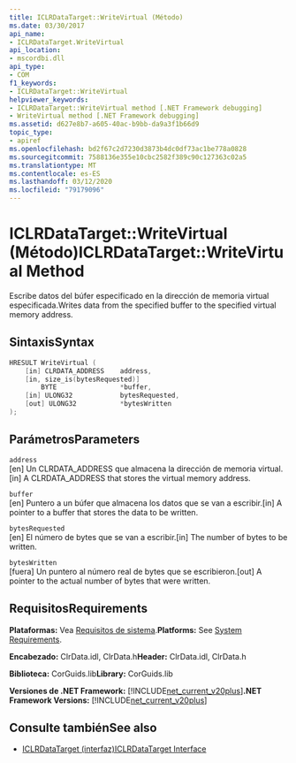 ```yaml
---
title: ICLRDataTarget::WriteVirtual (Método)
ms.date: 03/30/2017
api_name:
- ICLRDataTarget.WriteVirtual
api_location:
- mscordbi.dll
api_type:
- COM
f1_keywords:
- ICLRDataTarget::WriteVirtual
helpviewer_keywords:
- ICLRDataTarget::WriteVirtual method [.NET Framework debugging]
- WriteVirtual method [.NET Framework debugging]
ms.assetid: d627e8b7-a605-40ac-b9bb-da9a3f1b66d9
topic_type:
- apiref
ms.openlocfilehash: bd2f67c2d7230d3873b4dc0df73ac1be778a0828
ms.sourcegitcommit: 7588136e355e10cbc2582f389c90c127363c02a5
ms.translationtype: MT
ms.contentlocale: es-ES
ms.lasthandoff: 03/12/2020
ms.locfileid: "79179096"
---
```

# <a name="iclrdatatargetwritevirtual-method"></a><span data-ttu-id="3887e-102">ICLRDataTarget::WriteVirtual (Método)</span><span class="sxs-lookup"><span data-stu-id="3887e-102">ICLRDataTarget::WriteVirtual Method</span></span>
<span data-ttu-id="3887e-103">Escribe datos del búfer especificado en la dirección de memoria virtual especificada.</span><span class="sxs-lookup"><span data-stu-id="3887e-103">Writes data from the specified buffer to the specified virtual memory address.</span></span>  
  
## <a name="syntax"></a><span data-ttu-id="3887e-104">Sintaxis</span><span class="sxs-lookup"><span data-stu-id="3887e-104">Syntax</span></span>  
  
```cpp  
HRESULT WriteVirtual (  
    [in] CLRDATA_ADDRESS    address,  
    [in, size_is(bytesRequested)]
        BYTE                *buffer,  
    [in] ULONG32            bytesRequested,  
    [out] ULONG32           *bytesWritten  
);  
```  
  
## <a name="parameters"></a><span data-ttu-id="3887e-105">Parámetros</span><span class="sxs-lookup"><span data-stu-id="3887e-105">Parameters</span></span>  
 `address`  
 <span data-ttu-id="3887e-106">[en] Un CLRDATA_ADDRESS que almacena la dirección de memoria virtual.</span><span class="sxs-lookup"><span data-stu-id="3887e-106">[in] A CLRDATA_ADDRESS that stores the virtual memory address.</span></span>  
  
 `buffer`  
 <span data-ttu-id="3887e-107">[en] Puntero a un búfer que almacena los datos que se van a escribir.</span><span class="sxs-lookup"><span data-stu-id="3887e-107">[in] A pointer to a buffer that stores the data to be written.</span></span>  
  
 `bytesRequested`  
 <span data-ttu-id="3887e-108">[en] El número de bytes que se van a escribir.</span><span class="sxs-lookup"><span data-stu-id="3887e-108">[in] The number of bytes to be written.</span></span>  
  
 `bytesWritten`  
 <span data-ttu-id="3887e-109">[fuera] Un puntero al número real de bytes que se escribieron.</span><span class="sxs-lookup"><span data-stu-id="3887e-109">[out] A pointer to the actual number of bytes that were written.</span></span>  
  
## <a name="requirements"></a><span data-ttu-id="3887e-110">Requisitos</span><span class="sxs-lookup"><span data-stu-id="3887e-110">Requirements</span></span>  
 <span data-ttu-id="3887e-111">**Plataformas:** Vea [Requisitos de sistema](../../../../docs/framework/get-started/system-requirements.md).</span><span class="sxs-lookup"><span data-stu-id="3887e-111">**Platforms:** See [System Requirements](../../../../docs/framework/get-started/system-requirements.md).</span></span>  
  
 <span data-ttu-id="3887e-112">**Encabezado:** ClrData.idl, ClrData.h</span><span class="sxs-lookup"><span data-stu-id="3887e-112">**Header:** ClrData.idl, ClrData.h</span></span>  
  
 <span data-ttu-id="3887e-113">**Biblioteca:** CorGuids.lib</span><span class="sxs-lookup"><span data-stu-id="3887e-113">**Library:** CorGuids.lib</span></span>  
  
 <span data-ttu-id="3887e-114">**Versiones de .NET Framework:** [!INCLUDE[net_current_v20plus](../../../../includes/net-current-v20plus-md.md)]</span><span class="sxs-lookup"><span data-stu-id="3887e-114">**.NET Framework Versions:** [!INCLUDE[net_current_v20plus](../../../../includes/net-current-v20plus-md.md)]</span></span>  
  
## <a name="see-also"></a><span data-ttu-id="3887e-115">Consulte también</span><span class="sxs-lookup"><span data-stu-id="3887e-115">See also</span></span>

- [<span data-ttu-id="3887e-116">ICLRDataTarget (interfaz)</span><span class="sxs-lookup"><span data-stu-id="3887e-116">ICLRDataTarget Interface</span></span>](iclrdatatarget-interface.md)
